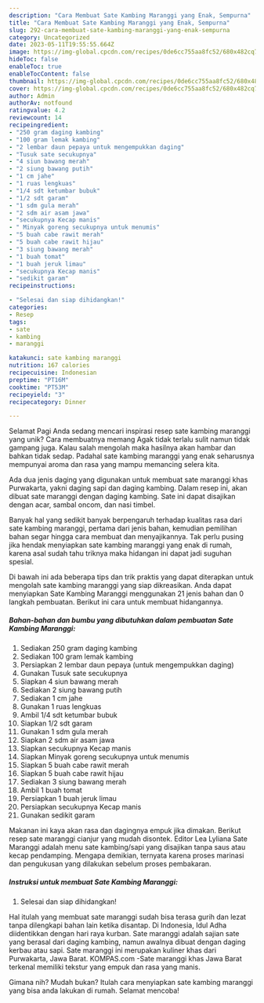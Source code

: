 ```yaml
---
description: "Cara Membuat Sate Kambing Maranggi yang Enak, Sempurna"
title: "Cara Membuat Sate Kambing Maranggi yang Enak, Sempurna"
slug: 292-cara-membuat-sate-kambing-maranggi-yang-enak-sempurna
category: Uncategorized
date: 2023-05-11T19:55:55.664Z
image: https://img-global.cpcdn.com/recipes/0de6cc755aa8fc52/680x482cq70/sate-kambing-maranggi-foto-resep-utama.jpg
hideToc: false
enableToc: true
enableTocContent: false
thumbnail: https://img-global.cpcdn.com/recipes/0de6cc755aa8fc52/680x482cq70/sate-kambing-maranggi-foto-resep-utama.jpg
cover: https://img-global.cpcdn.com/recipes/0de6cc755aa8fc52/680x482cq70/sate-kambing-maranggi-foto-resep-utama.jpg
author: Admin
authorAv: notfound
ratingvalue: 4.2
reviewcount: 14
recipeingredient:
- "250 gram daging kambing"
- "100 gram lemak kambing"
- "2 lembar daun pepaya untuk mengempukkan daging"
- "Tusuk sate secukupnya"
- "4 siun bawang merah"
- "2 siung bawang putih"
- "1 cm jahe"
- "1 ruas lengkuas"
- "1/4 sdt ketumbar bubuk"
- "1/2 sdt garam"
- "1 sdm gula merah"
- "2 sdm air asam jawa"
- "secukupnya Kecap manis"
- " Minyak goreng secukupnya untuk menumis"
- "5 buah cabe rawit merah"
- "5 buah cabe rawit hijau"
- "3 siung bawang merah"
- "1 buah tomat"
- "1 buah jeruk limau"
- "secukupnya Kecap manis"
- "sedikit garam"
recipeinstructions:

- "Selesai dan siap dihidangkan!"
categories:
- Resep
tags:
- sate
- kambing
- maranggi

katakunci: sate kambing maranggi 
nutrition: 167 calories
recipecuisine: Indonesian
preptime: "PT16M"
cooktime: "PT53M"
recipeyield: "3"
recipecategory: Dinner

---
```



Selamat Pagi Anda sedang mencari inspirasi resep sate kambing maranggi yang unik? Cara membuatnya memang Agak tidak terlalu sulit namun tidak gampang juga. Kalau salah mengolah maka hasilnya akan hambar dan bahkan tidak sedap. Padahal sate kambing maranggi yang enak seharusnya mempunyai aroma dan rasa yang mampu memancing selera kita.


Ada dua jenis daging yang digunakan untuk membuat sate maranggi khas Purwakarta, yakni daging sapi dan daging kambing. Dalam resep ini, akan dibuat sate maranggi dengan daging kambing. Sate ini dapat disajikan dengan acar, sambal oncom, dan nasi timbel.

Banyak hal yang sedikit banyak berpengaruh terhadap kualitas rasa dari sate kambing maranggi, pertama dari jenis bahan, kemudian pemilihan bahan segar hingga cara membuat dan menyajikannya. Tak perlu pusing jika hendak menyiapkan sate kambing maranggi yang enak di rumah, karena asal sudah tahu triknya maka hidangan ini dapat jadi suguhan spesial.


Di bawah ini ada beberapa tips dan trik praktis yang dapat diterapkan untuk mengolah sate kambing maranggi yang siap dikreasikan. Anda dapat menyiapkan Sate Kambing Maranggi menggunakan 21 jenis bahan dan 0 langkah pembuatan. Berikut ini cara untuk membuat hidangannya.

<!--inarticleads1-->

##### Bahan-bahan dan bumbu yang dibutuhkan dalam pembuatan Sate Kambing Maranggi:

1. Sediakan 250 gram daging kambing
1. Sediakan 100 gram lemak kambing
1. Persiapkan 2 lembar daun pepaya (untuk mengempukkan daging)
1. Gunakan Tusuk sate secukupnya
1. Siapkan 4 siun bawang merah
1. Sediakan 2 siung bawang putih
1. Sediakan 1 cm jahe
1. Gunakan 1 ruas lengkuas
1. Ambil 1/4 sdt ketumbar bubuk
1. Siapkan 1/2 sdt garam
1. Gunakan 1 sdm gula merah
1. Siapkan 2 sdm air asam jawa
1. Siapkan secukupnya Kecap manis
1. Siapkan  Minyak goreng secukupnya untuk menumis
1. Siapkan 5 buah cabe rawit merah
1. Siapkan 5 buah cabe rawit hijau
1. Sediakan 3 siung bawang merah
1. Ambil 1 buah tomat
1. Persiapkan 1 buah jeruk limau
1. Persiapkan secukupnya Kecap manis
1. Gunakan sedikit garam


Makanan ini kaya akan rasa dan dagingnya empuk jika dimakan. Berikut resep sate maranggi cianjur yang mudah disontek. Editor Lea Lyliana Sate Maranggi adalah menu sate kambing/sapi yang disajikan tanpa saus atau kecap pendamping. Mengapa demikian, ternyata karena proses marinasi dan pengukusan yang dilakukan sebelum proses pembakaran. 

<!--inarticleads2-->

##### Instruksi untuk membuat Sate Kambing Maranggi:


1. Selesai dan siap dihidangkan!

Hal itulah yang membuat sate maranggi sudah bisa terasa gurih dan lezat tanpa dilengkapi bahan lain ketika disantap. Di Indonesia, Idul Adha diidentikkan dengan hari raya kurban. Sate maranggi adalah sajian sate yang berasal dari daging kambing, namun awalnya dibuat dengan daging kerbau atau sapi. Sate maranggi ini merupakan kuliner khas dari Purwakarta, Jawa Barat. KOMPAS.com -Sate maranggi khas Jawa Barat terkenal memiliki tekstur yang empuk dan rasa yang manis. 

Gimana nih? Mudah bukan? Itulah cara menyiapkan sate kambing maranggi yang bisa anda lakukan di rumah. Selamat mencoba!
